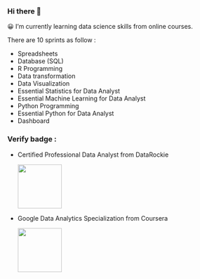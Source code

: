 ### Hi there 👋
😀 I’m currently learning data science skills from online courses.

There are 10 sprints as follow : 

- Spreadsheets
- Database (SQL)
- R Programming
- Data transformation
- Data Visualization
- Essential Statistics for Data Analyst
- Essential Machine Learning for Data Analyst
- Python Programming
- Essential Python for Data Analyst
- Dashboard

### Verify badge :
- Certified Professional Data Analyst from DataRockie

  <img src="https://github.com/wuttikornG/badges/blob/main/Certified%20Professional%20Data%20Analyst%20Digital%20Badge.png" width="100" height="100" />
  <!--Credential URL : https://badgr.com/public/assertions/VmcgZRsWRfiTbwKt93t2sg-->

- Google Data Analytics Specialization from Coursera

  <img src="https://github.com/wuttikornG/badges/blob/main/google-data-analytics-certificate.2.png" width="100" height="100" />
  <!--Credential URL : https://www.coursera.org/account/accomplishments/specialization/certificate/9WMFQ632V8QQ-->

